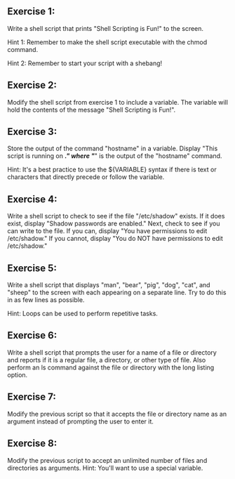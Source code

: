 ## Exercise 1:

Write a shell script that prints "Shell Scripting is Fun!" to the screen.

Hint 1: Remember to make the shell script executable with the chmod command.

Hint 2: Remember to start your script with a shebang!

## Exercise 2:

Modify the shell script from exercise 1 to include a variable. The variable will hold the contents of the message "Shell Scripting is Fun!".

## Exercise 3:

Store the output of the command "hostname" in a variable. Display "This script is running on _______." where "_______" is the output of the "hostname" command.

Hint: It's a best practice to use the ${VARIABLE} syntax if there is text or characters that directly precede or follow the variable.

## Exercise 4:

Write a shell script to check to see if the file "/etc/shadow" exists. If it does exist, display "Shadow passwords are enabled." Next, check to see if you can write to the file. If you can, display "You have permissions to edit /etc/shadow." If you cannot, display "You do NOT have permissions to edit /etc/shadow."

## Exercise 5:

Write a shell script that displays "man", "bear", "pig", "dog", "cat", and "sheep" to the screen with each appearing on a separate line. Try to do this in as few lines as possible.

Hint: Loops can be used to perform repetitive tasks.

## Exercise 6:

Write a shell script that prompts the user for a name of a file or directory and reports if it is a regular file, a directory, or other type of file. Also perform an ls command against the file or directory with the long listing option.

## Exercise 7:

Modify the previous script so that it accepts the file or directory name as an argument instead of prompting the user to enter it.

## Exercise 8:

Modify the previous script to accept an unlimited number of files and directories as arguments. Hint: You'll want to use a special variable.